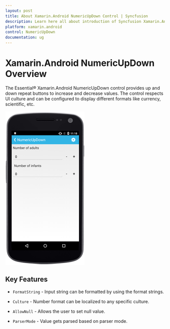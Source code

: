 ```yaml
---
layout: post
title: About Xamarin.Android NumericUpDown Control | Syncfusion
description: Learn here all about introduction of Syncfusion Xamarin.Android NumericUpDown control its features, and more.
platform: xamarin.android
control: NumericUpDown
documentation: ug
---
```


# Xamarin.Android NumericUpDown Overview

The Essential® Xamarin.Android NumericUpDown control provides up and down repeat buttons to increase and decrease values. The control respects UI culture and can be configured to display different formats like currency, scientific, etc.

![Xamarin.Android NumericUpDown Overview Image](images/overview.png)

## Key Features

* `FormatString` - Input string can be formatted by using the format strings.

* `Culture` - Number format can be localized to any specific culture.

* `AllowNull` - Allows the user to set null value.

* `ParserMode` - Value gets parsed based on parser mode.







